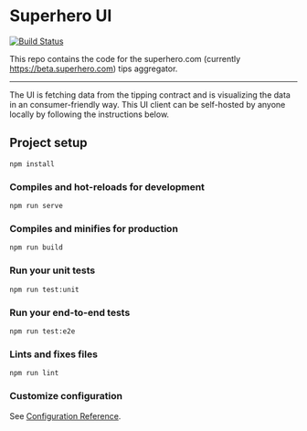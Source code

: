 # Superhero UI

[![Build Status](https://travis-ci.com/aeternity/superhero-wallet.svg?branch=develop)](https://travis-ci.com/aeternity/superhero-wallet)

This repo contains the code for the superhero.com (currently https://beta.superhero.com) tips aggregator.

---
The UI is fetching data from the tipping contract and is visualizing the data in an consumer-friendly way. This UI client can be self-hosted by anyone locally by following the instructions below.

## Project setup
```
npm install
```

### Compiles and hot-reloads for development
```
npm run serve
```

### Compiles and minifies for production
```
npm run build
```

### Run your unit tests
```
npm run test:unit
```

### Run your end-to-end tests
```
npm run test:e2e
```

### Lints and fixes files
```
npm run lint
```

### Customize configuration
See [Configuration Reference](https://cli.vuejs.org/config/).
